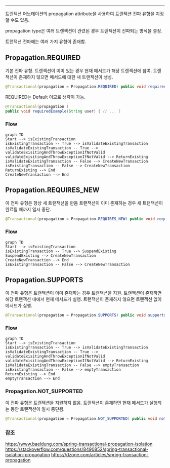 ***
트랜잭션 어노테이션의 propagation attribute을 사용하여 트랜잭션 전파 유형을 지정할 수도 있음.

propagation type은 여러 트랜잭션이 관련된 경우 트랜잭션이 전파되는 방식을 결정.

트랜잭션 전파에는 여러 가지 유형이 존재함.

## Propagation.REQUIRED

기본 전파 유형.
트랜잭션이 이미 있는 경우 현재 메서드가 해당 트랜잭션에 참여.
트랜잭션이 존재하지 않으면 메서드에 대한 새 트랜잭션이 생성.

```java
@Transactional(propagation = Propagation.REQUIRED) public void requiredExample(String user) { // ... }
```

REQUIRED는 Default 이므로 생략이 가능.

```java
@Transactional(propagation ) 
public void requiredExample(String user) { // ... }
```


### Flow

```mermaid
graph TD
Start --> isExistingTransaction
isExistingTransaction -- True --> isValidateExistingTransaction
isValidateExistingTransaction -- True --> validateExisitingAndThrowExceptionIfNotValid
validateExisitingAndThrowExceptionIfNotValid --> ReturnExisting
isValidateExistingTransaction -- False --> CreateNewTransaction
isExistingTransaction -- False --> CreateNewTransaction
ReturnExisting --> End
CreateNewTransaction --> End

```



## Propagation.REQUIRES_NEW

이 전파 유형은 항상 새 트랜잭션을 만듬
트랜잭션이 이미 존재하는 경우 새 트랜잭션이 완료될 때까지 일시 중단.

```java
@Transactional(propagation = Propagation.REQUIRES_NEW) public void requiresNewExample(String user) { // ... }
```

### Flow

```mermaid
graph TD
Start --> isExistingTransaction
isExistingTransaction -- True --> SuspendExisting
SuspendExisting --> CreateNewTransaction
CreateNewTransaction --> End
isExistingTransaction -- False --> CreateNewTransaction

```



## Propagation.SUPPORTS

이 전파 유형은 트랜잭션이 이미 존재하는 경우 트랜잭션을 지원.
트랜잭션이 존재하면 해당 트랜잭션 내에서 현재 메서드가 실행. 
트랜잭션이 존재하지 않으면 트랜잭션 없이 메서드가 실행.

```java
@Transactional(propagation = Propagation.SUPPORTS) public void supportsExample(String user) { // ... }
```

### Flow

```mermaid
graph TD
Start --> isExistingTransaction
isExistingTransaction -- True --> isValidateExistingTransaction
isValidateExistingTransaction -- True --> validateExisitingAndThrowExceptionIfNotValid
validateExisitingAndThrowExceptionIfNotValid --> ReturnExisting
isValidateExistingTransaction -- False --> emptyTransaction
isExistingTransaction -- False --> emptyTransaction
ReturnExisting --> End
emptyTransaction --> End

```


### Propagation.NOT_SUPPORTED

이 전파 유형은 트랜잭션을 지원하지 않음.
트랜잭션이 존재하면 현재 메서드가 실행되는 동안 트랜잭션이 일시 중단됨.

```java
@Transactional(propagation = Propagation.NOT_SUPPORTED) public void notSupportedExample(String user) { // ... }
```




### 참조
https://www.baeldung.com/spring-transactional-propagation-isolation
https://stackoverflow.com/questions/8490852/spring-transactional-isolation-propagation
https://dzone.com/articles/spring-transaction-propagation
